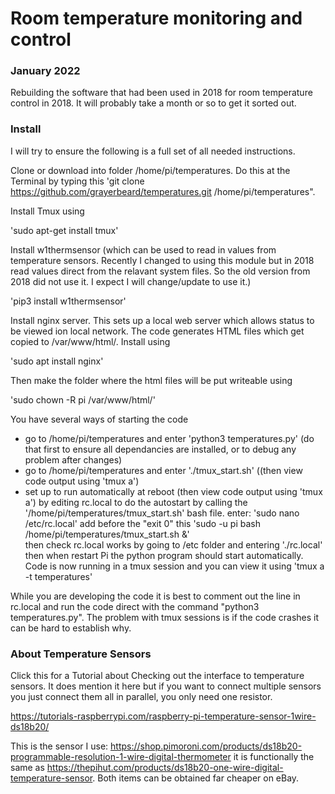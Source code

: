 # Room temperature monitoring and control

### January 2022

Rebuilding the software that had been used in 2018 for room temperature control in 2018.
It will probably take a month or so to get it sorted out.

### Install

I will try to ensure the following is a full set of all needed instructions.

Clone or download into folder /home/pi/temperatures.  Do this at the Terminal by typing this
'git clone https://github.com/grayerbeard/temperatures.git /home/pi/temperatures".

Install Tmux using 

'sudo apt-get install tmux'

Install  w1thermsensor (which can be used to read in values from temperature sensors.  Recently I changed to using this module but in 2018 read values direct from the relavant system files. So the old version from 2018 did not use it. I expect I will change/update to use it.)

'pip3 install w1thermsensor'

Install nginx server.  This sets up a local web server which allows status to be viewed ion local network.  The code generates HTML files which get copied to /var/www/html/. Install using

'sudo apt install nginx'

Then make the folder where the html files will be put writeable using

'sudo chown -R pi /var/www/html/'

You have several ways of starting the code
* go to /home/pi/temperatures and enter 'python3 temperatures.py'  (do that first to ensure all dependancies are installed, or to debug any problem after changes)
* go to /home/pi/temperatures and enter './tmux_start.sh' ((then view code output using 'tmux a')
* set up to run automatically at reboot (then view code output using 'tmux a') by editing rc.local to do the autostart by calling the '/home/pi/temperatures/tmux_start.sh' bash file.
        enter: 'sudo nano /etc/rc.local'
        add before the "exit 0" this      'sudo -u pi bash /home/pi/temperatures/tmux_start.sh &'  
        then check rc.local works by going to /etc folder and entering './rc.local'
        then when restart Pi the python program should start automatically.
        Code is now running in a tmux session and you can view it using 'tmux a -t temperatures'

While you are developing the code it is best to comment out the line in rc.local and run the code direct with the command "python3 temperatures.py".  The problem with tmux sessions is if the code crashes it can be hard to establish why.

### About Temperature Sensors

Click this for a Tutorial about Checking out the interface to temperature sensors.  It does mention it here but if you want to connect multiple sensors you just connect them all in parallel, you only need one resistor.

https://tutorials-raspberrypi.com/raspberry-pi-temperature-sensor-1wire-ds18b20/

This is the sensor I use:  https://shop.pimoroni.com/products/ds18b20-programmable-resolution-1-wire-digital-thermometer   it is functionally the same as https://thepihut.com/products/ds18b20-one-wire-digital-temperature-sensor.  Both items can be obtained far cheaper on eBay.

